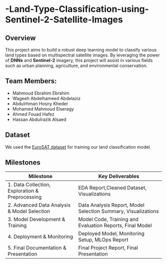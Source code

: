 # -Land-Type-Classification-using-Sentinel-2-Satellite-Images

## Overview
This project aims to build a robust deep learning model to classify various land types based on multispectral satellite images. By leveraging the power of **DNNs** and **Sentinel-2** imagery, this project will assist in various fields such as urban planning, agriculture, and environmental conservation.

## Team Members:
- Mahmoud Ebrahim Ebrahim
- Wageeh Abdelhameed Abdelaziz
- Abdulrhman Hosny Kheder
- Mohamed Mahmoud Elseragy 
- Ahmed Fouad Hafez
- Hassan Abdulrazik Alsaed

## Dataset
We used the [EuroSAT dataset](https://github.com/phelber/EuroSAT) for training our land classification model.

## Milestones
| Milestone  | Key Deliverables  |
|----------|----------------------------------------------------------------------------------|
| 1. Data Collection, Exploration & Preprocessing | EDA Report,Cleaned Dataset, Visualizations|
| 2. Advanced Data Analysis & Model Selection    | Data Analysis Report, Model Selection Summary, Visualizations |
| 3. Model Development & Training | Model Code, Training and Evaluation Reports, Final Model|
| 4. Deployment & Monitoring | Deployed Model, Monitoring Setup, MLOps Report |
| 5. Final Documentation & Presentation | Final Project Report, Final Presentation |
